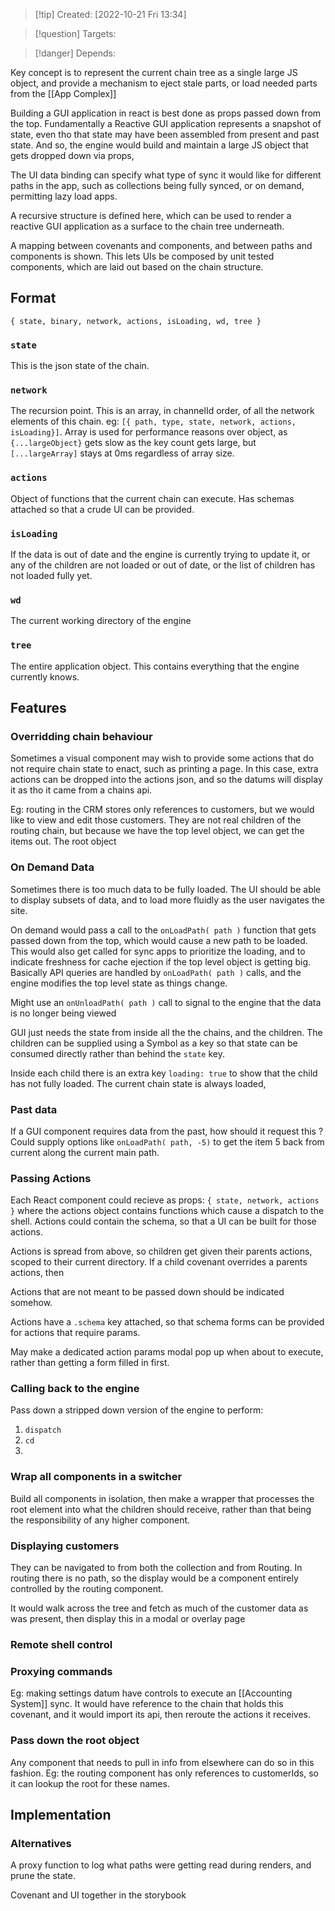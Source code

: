 >[!tip] Created: [2022-10-21 Fri 13:34]

>[!question] Targets: 

>[!danger] Depends: 

Key concept is to represent the current chain tree as a single large JS object, and provide a mechanism to eject stale parts, or load needed parts from the [[App Complex]]

Building a GUI application in react is best done as props passed down from the top.
Fundamentally a Reactive GUI application represents a snapshot of state, even tho that state may have been assembled from present and past state.  And so, the engine would build and maintain a large JS object that gets dropped down via props, 

The UI data binding can specify what type of sync it would like for different paths in the app, such as collections being fully synced, or on demand, permitting lazy load apps.

A recursive structure is defined here, which can be used to render a reactive GUI application as a surface to the chain tree underneath.

A mapping between covenants and components, and between paths and components is shown.  This lets UIs be composed by unit tested components, which are laid out based on the chain structure.  

## Format

`{ state, binary, network, actions, isLoading, wd, tree }`

### `state`
This is the json state of the chain.

### `network`
The recursion point.  This is an array, in channelId order, of all the network elements of this chain.
eg: `[{ path, type, state, network, actions, isLoading}]`.  Array is used for performance reasons over object, as `{...largeObject}` gets slow as the key count gets large, but `[...largeArray]` stays at 0ms regardless of array size.

### `actions`
Object of functions that the current chain can execute.  Has schemas attached so that a crude UI can be provided.

### `isLoading`
If the data is out of date and the engine is currently trying to update it, or any of the children are not loaded or out of date, or the list of children has not loaded fully yet.

### `wd`
The current working directory of the engine

### `tree`
The entire application object.  This contains everything that the engine currently knows.

## Features

### Overridding chain behaviour
Sometimes a visual component may wish to provide some actions that do not require chain state to enact, such as printing a page.  In this case, extra actions can be dropped into the actions json, and so the datums will display it as tho it came from a chains api.

Eg: routing in the CRM stores only references to customers, but we would like to view and edit those customers.  They are not real children of the routing chain, but because we have the top level object, we can get the items out.  The root object

### On Demand Data

Sometimes there is too much data to be fully loaded.  The UI should be able to display subsets of data, and to load more fluidly as the user navigates the site.

On demand would pass a call to the `onLoadPath( path )` function that gets passed down from the top, which would cause a new path to be loaded.  This would also get called for sync apps to prioritize the loading, and to indicate freshness for cache ejection if the top level object is getting big.  Basically API queries are handled by `onLoadPath( path )` calls, and the engine modifies the top level state as things change.

Might use an `onUnloadPath( path )` call to signal to the engine that the data is no longer being viewed

GUI just needs the state from inside all the the chains, and the children.  The children can be supplied using a Symbol as a key so that state can be consumed directly rather than behind the `state` key.

Inside each child there is an extra key `loading: true` to show that the child has not fully loaded.  The current chain state is always loaded, 

### Past data
If a GUI component requires data from the past, how should it request this ?
Could supply options like `onLoadPath( path, -5)` to get the item 5 back from current along the current main path. 

### Passing Actions
Each React component could recieve as props: `{ state, network, actions }` where the actions object contains functions which cause a dispatch to the shell.  Actions could contain the schema, so that a UI can be built for those actions.

Actions is spread from above, so children get given their parents actions, scoped to their current directory.  If a child covenant overrides a parents actions, then

Actions that are not meant to be passed down should be indicated somehow.

Actions have a `.schema` key attached, so that schema forms can be provided for actions that require params.

May make a dedicated action params modal pop up when about to execute, rather than getting a form filled in first.

### Calling back to the engine
Pass down a stripped down version of the engine to perform:
1. `dispatch`
2. `cd`
3. 

### Wrap all components in a switcher
Build all components in isolation, then make a wrapper that processes the root element into what the children should receive, rather than that being the responsibility of any higher component.

### Displaying customers
They can be navigated to from both the collection and from Routing.  In routing there is no path, so the display would be a component entirely controlled by the routing component.

It would walk across the tree and fetch as much of the customer data as was present, then display this in a modal or overlay page





### Remote shell control

### Proxying commands
Eg: making settings datum have controls to execute an [[Accounting System]] sync.  It would have reference to the chain that holds this covenant, and it would import its api, then reroute the actions it receives.

### Pass down the root object
Any component that needs to pull in info from elsewhere can do so in this fashion.  Eg: the routing component has only references to customerIds, so it can lookup the root for these names.

## Implementation



### Alternatives
A proxy function to log what paths were getting read during renders, and prune the state.

Covenant and UI together in the storybook